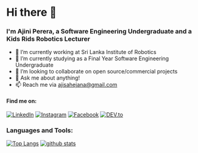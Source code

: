 <h1>Hi there 👋</h1>
<h3>I'm Ajini Perera, a Software Engineering Undergraduate and a Kids Rids Robotics Lecturer</h3>

- 🔭 I’m currently working at Sri Lanka Institute of Robotics
- 🌱 I’m currently studying as a Final Year Software Engineering Undergraduate
- 👯 I’m looking to collaborate on open source/commercial projects
- 💬 Ask me about anything! 
- 📫 Reach me via ajisahejana@gmail.com
<h4 align="left">Find me on:</h4>
<a href="https://www.linkedin.com/in/ajini-perera/" target="_blank"><img src="https://img.shields.io/badge/LinkedIn-%230077B5.svg?&style=flat-square&logo=linkedin&logoColor=white" alt="LinkedIn"></a>
<a href="https://www.instagram.com/ajini_sahaejana/" target="_blank"><img src="https://img.shields.io/badge/Instagram-%23E4405F.svg?&style=flat-square&logo=instagram&logoColor=white" alt="Instagram"></a>
<a href="https://www.facebook.com/ajini.sahaejana/" target="_blank"><img src="https://img.shields.io/badge/Facebook-%231877F2.svg?&style=flat-square&logo=facebook&logoColor=white" alt="Facebook"></a>
<a href="https://dev.to/ajinisahaejana" target="_blank"><img src="https://img.shields.io/badge/DEV-%230A0A0A.svg?&style=flat-square&logo=DEV.to&logoColor=white" alt="DEV.to"></a>
<h3 align="left">Languages and Tools:</h3>
<!-- <p align="left"> <a href="https://www.java.com/en/" target="_blank"> <img
            src="https://devicon.dev/devicon.git/icons/java/java-plain.svg" alt="java"
            width="40" height="40" /> </a> <a href="https://www.w3schools.com/cs/" target="_blank"> <img
            src="https://devicon.dev/devicon.git/icons/csharp/csharp-plain.svg" alt="csharp"
            width="40" height="40" /> </a> <a href="https://www.w3schools.com/css/" target="_blank"> <img
            src="https://devicons.github.io/devicon/devicon.git/icons/css3/css3-original-wordmark.svg" alt="css3"
            width="40" height="40" /> </a> <a href="https://www.w3.org/html/" target="_blank"> <img
            src="https://devicons.github.io/devicon/devicon.git/icons/html5/html5-original-wordmark.svg" alt="html5"
            width="40" height="40" /> </a> </a> <a href="https://developer.mozilla.org/en-US/docs/Web/JavaScript"
        target="_blank"> <img src="https://devicons.github.io/devicon/devicon.git/icons/javascript/javascript-original.svg"
            alt="javascript" width="40" height="40" /> </a> <a href="https://www.mysql.com/" target="_blank"> <img
            src="https://devicons.github.io/devicon/devicon.git/icons/mysql/mysql-original-wordmark.svg" alt="mysql"
            width="40" height="40" /> </a> </p> -->
 
[![Top Langs](https://github-readme-stats.vercel.app/api/top-langs/?username=ajini-sahaejana&layout=compact)](https://github.com/anuraghazra/github-readme-stats)
[![github stats](https://github-readme-stats.vercel.app/api?username=ajini-sahaejana&show_icons=true)](https://github.com/anuraghazra/github-readme-stats)

<!--
https://github.com/ajini-sahaejana
<p align="left"> <img src="https://komarev.com/ghpvc/?username=ajini-sahaejana&color=brightgreen" alt="ajini" /> </p>
![](https://img.shields.io/badge/<WORD_ON_LEFT>-<WORD_ON_RIGHT>-informational?style=flat&logo=data:image/svg%2bxml;base64,<BASE64_DATA>)
![](https://img.shields.io/badge/<WORD_ON_LEFT>-<WORD_ON_RIGHT>-informational?style=flat&logo=<LOGO_NAME>&logoColor=white&color=2bbc8a)
-->
